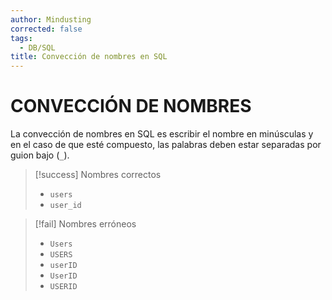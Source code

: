 ```yaml
---
author: Mindusting
corrected: false
tags:
  - DB/SQL
title: Convección de nombres en SQL
---
```


# CONVECCIÓN DE NOMBRES

La convección de nombres en SQL es escribir el nombre en minúsculas y en el caso de que esté compuesto, las palabras deben estar separadas por guion bajo (`_`).

> [!success] Nombres correctos
> - `users`
> - `user_id`

> [!fail] Nombres erróneos
> - `Users`
> - `USERS`
> - `userID`
> - `UserID`
> - `USERID`

